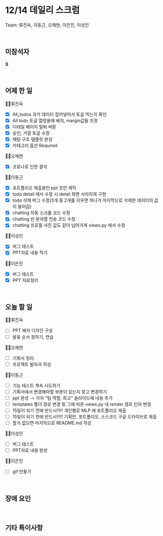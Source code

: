 # 12/14 데일리 스크럼

Team: 류진숙, 이동근, 오채현, 이은진, 이성인

<br>

## 미참석자

**X**

<br>

## 어제 한 일

👨‍💻류진숙

- [x]  All_todos 과거 데이터 집어넣어서 토글 먹는지 확인
- [x]  All todo 토글 열렸을때 배치, margin값들 조정
- [x]  디테일 페이지 탈퇴 버튼
- [x]  승인, 거절 토글 수정
- [x]  채팅 구조 템플릿 완성
- [x]  카테고리 옵션 Required

👨‍💻오채현

- [x]  코로나로 인한 결석

👨‍💻이동근

- [x]  포트폴리오 제출용인 ppt 초안 제작
- [x]  todo detail 에서 수정 시 detail 화면 사라지게 구현
- [x]  todo 삭제 버그 수정(3개 중 2개를 지우면 하나가 마지막으로 삭제한 데이터의 값이 들어감)
- [x]  chatting 자동 스크롤 코드 수정
- [x]  chatting 빈 문자열 전송 코드 수정
- [x]  chatting 프로필 사진 값도 같이 넘어가게 views.py 에서 수정

👨‍💻이성인

- [x]  버그 테스트
- [x]  PPT자료 내용 적기

👨‍💻이은진

- [x]  버그 테스트
- [x]  PPT 자료정리

<br>

## 오늘 할 일

👨‍💻류진숙

- [ ]  PPT 배치 디자인 구성
- [ ]  발표 순서 정하기, 연습

👨‍💻오채현

- [ ]  기획서 정리
- [ ]  프로젝트 발자국 작성

👨‍💻이동근

- [ ]  기능 테스트 계속 시도하기
- [ ]  기획서에서 변경해야할 부분이 있는지 찾고 변경하기
- [ ]  ppt 완성 -> 각자 "팀 역할, 회고" 슬라이드에 내용 추가
- [ ]  templates 폴더 경로 변경 및 그에 따른 views.py 내 render 경로 인자 변경
- [ ]  15일이 되기 전에 반드시!!!!! 개인별로 MLP 에 포트폴리오 제출
- [ ]  15일이 되기 전에 반드시!!!!! 기획안, 포트폴리오, 소스코드 구글 드라이브로 제출
- [ ]  할거 없으면 마지막으로 README.md 작성

👨‍💻이성인

- [ ]  버그 테스트
- [ ]  PPT자료 내용 완성

👨‍💻이은진

- [ ]  gif 만들기

<br>

## 장애 요인

<br>

## 기타 특이사항